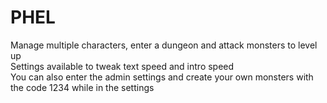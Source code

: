 # PHEL

Manage multiple characters, enter a dungeon and attack monsters to level up<br>
Settings available to tweak text speed and intro speed<br>
You can also enter the admin settings and create your own monsters with the code 1234 while in the settings
